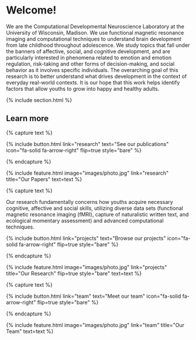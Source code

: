 ---
---

# Welcome! 
We are the Computational Developmental Neuroscience Laboratory at the University of Wisconsin, Madison. We use functional magnetic resonance imaging and computational techniques to understand brain development from late childhood throughout adolescence. We study topics that fall under the banners of affective, social, and cognitive development, and are particularly interested in phenomena related to emotion and emotion regulation, risk-taking and other forms of decision-making, and social behavior as it involves specific individuals. The overarching goal of this research is to better understand what drives development in the context of everyday real-world contexts. It is our hope that this work helps identify factors that allow youths to grow into happy and healthy adults.

{% include section.html %}

## Learn more

{% capture text %}

{%
  include button.html
  link="research"
  text="See our publications"
  icon="fa-solid fa-arrow-right"
  flip=true
  style="bare"
%}

{% endcapture %}

{%
  include feature.html
  image="images/photo.jpg"
  link="research"
  title="Our Papers"
  text=text
%}

{% capture text %}

Our research fundamentally concerns how youths acquire necessary cognitive, affective and social skills, utilizing diverse data sets (functional magnetic resonance imaging (fMRI), capture of naturalistic written text, and ecological momentary assessment) and advanced computational techniques.

{%
  include button.html
  link="projects"
  text="Browse our projects"
  icon="fa-solid fa-arrow-right"
  flip=true
  style="bare"
%}

{% endcapture %}

{%
  include feature.html
  image="images/photo.jpg"
  link="projects"
  title="Our Research"
  flip=true
  style="bare"
  text=text
%}

{% capture text %}

{%
  include button.html
  link="team"
  text="Meet our team"
  icon="fa-solid fa-arrow-right"
  flip=true
  style="bare"
%}

{% endcapture %}

{%
  include feature.html
  image="images/photo.jpg"
  link="team"
  title="Our Team"
  text=text
%}
